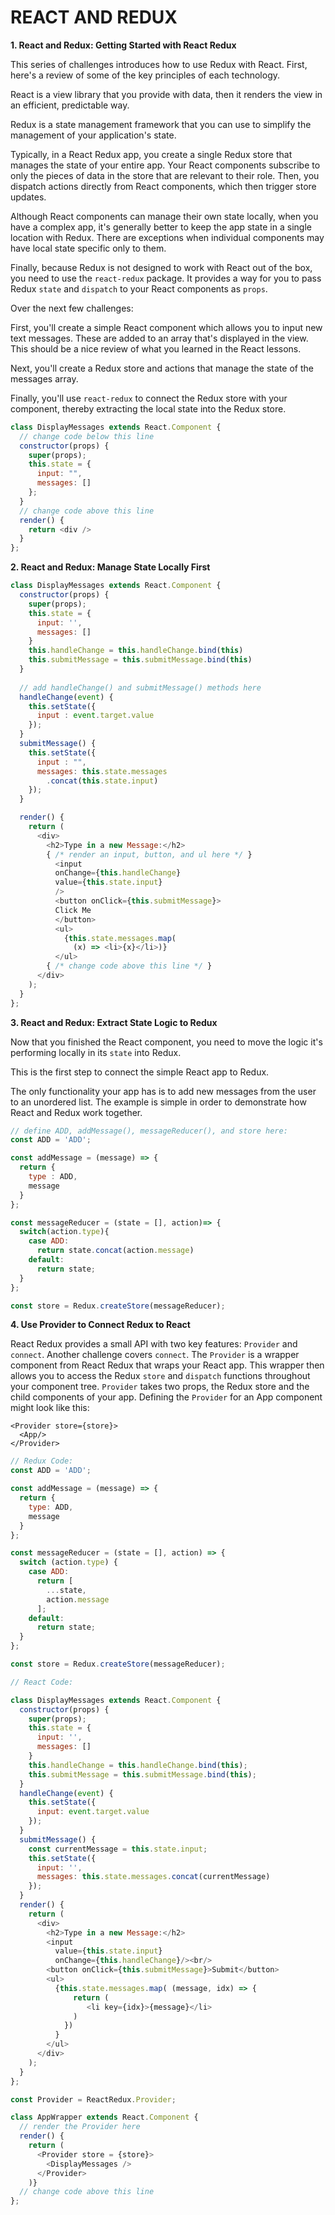 # REACT AND REDUX

**1. React and Redux: Getting Started with React Redux**

This series of challenges introduces how to use Redux with React. First, here's a review of some of the key principles of each technology.

React is a view library that you provide with data, then it renders the view in an efficient, predictable way.

Redux is a state management framework that you can use to simplify the management of your application's state.

Typically, in a React Redux app, you create a single Redux store that manages the state of your entire app. Your React components subscribe to only the pieces of data in the store that are relevant to their role. Then, you dispatch actions directly from React components, which then trigger store updates.

Although React components can manage their own state locally, when you have a complex app, it's generally better to keep the app state in a single location with Redux. There are exceptions when individual components may have local state specific only to them.

Finally, because Redux is not designed to work with React out of the box, you need to use the ```react-redux``` package. It provides a way for you to pass Redux ```state``` and ```dispatch``` to your React components as ```props```.

Over the next few challenges:

First, you'll create a simple React component which allows you to input new text messages. These are added to an array that's displayed in the view. This should be a nice review of what you learned in the React lessons.

Next, you'll create a Redux store and actions that manage the state of the messages array.

Finally, you'll use ```react-redux``` to connect the Redux store with your component, thereby extracting the local state into the Redux store.

```javascript
class DisplayMessages extends React.Component {
  // change code below this line
  constructor(props) {
    super(props);
    this.state = {
      input: "",
      messages: []
    };
  }
  // change code above this line
  render() {
    return <div />
  }
};
```

**2. React and Redux: Manage State Locally First**

```javascript
class DisplayMessages extends React.Component {
  constructor(props) {
    super(props);
    this.state = {
      input: '',
      messages: []
    }
    this.handleChange = this.handleChange.bind(this)
    this.submitMessage = this.submitMessage.bind(this)
  }
  
  // add handleChange() and submitMessage() methods here
  handleChange(event) {
    this.setState({
      input : event.target.value
    });
  }
  submitMessage() {
    this.setState({
      input : "",
      messages: this.state.messages
        .concat(this.state.input)
    });
  }

  render() {
    return (
      <div>
        <h2>Type in a new Message:</h2>
        { /* render an input, button, and ul here */ }
          <input 
          onChange={this.handleChange}
          value={this.state.input}
          />
          <button onClick={this.submitMessage}>
          Click Me
          </button>
          <ul>
            {this.state.messages.map(
              (x) => <li>{x}</li>)}
          </ul>
        { /* change code above this line */ }
      </div>
    );
  }
};
```

**3. React and Redux: Extract State Logic to Redux**

Now that you finished the React component, you need to move the logic it's performing locally in its ```state``` into Redux.

This is the first step to connect the simple React app to Redux.

The only functionality your app has is to add new messages from the user to an unordered list.
The example is simple in order to demonstrate how React and Redux work together.

```javascript
// define ADD, addMessage(), messageReducer(), and store here:
const ADD = 'ADD';

const addMessage = (message) => {
  return {
    type : ADD,
    message
  }
};

const messageReducer = (state = [], action)=> {
  switch(action.type){
    case ADD:
      return state.concat(action.message)
    default:
      return state;
  }
};

const store = Redux.createStore(messageReducer);
```

**4. Use Provider to Connect Redux to React**

React Redux provides a small API with two key features: ```Provider``` and ```connect```. Another challenge covers ```connect```. The ```Provider``` is a wrapper component from React Redux that wraps your React app. This wrapper then allows you to access the Redux ```store``` and ```dispatch``` functions throughout your component tree. ```Provider``` takes two props, the Redux store and the child components of your app. Defining the ```Provider``` for an App component might look like this:

```
<Provider store={store}>
  <App/>
</Provider>
```

```javascript
// Redux Code:
const ADD = 'ADD';

const addMessage = (message) => {
  return {
    type: ADD,
    message
  }
};

const messageReducer = (state = [], action) => {
  switch (action.type) {
    case ADD:
      return [
        ...state,
        action.message
      ];
    default:
      return state;
  }
};

const store = Redux.createStore(messageReducer);

// React Code:

class DisplayMessages extends React.Component {
  constructor(props) {
    super(props);
    this.state = {
      input: '',
      messages: []
    }
    this.handleChange = this.handleChange.bind(this);
    this.submitMessage = this.submitMessage.bind(this);
  }
  handleChange(event) {
    this.setState({
      input: event.target.value
    });
  }
  submitMessage() {
    const currentMessage = this.state.input;
    this.setState({
      input: '',
      messages: this.state.messages.concat(currentMessage)
    });
  }
  render() {
    return (
      <div>
        <h2>Type in a new Message:</h2>
        <input
          value={this.state.input}
          onChange={this.handleChange}/><br/>
        <button onClick={this.submitMessage}>Submit</button>
        <ul>
          {this.state.messages.map( (message, idx) => {
              return (
                 <li key={idx}>{message}</li>
              )
            })
          }
        </ul>
      </div>
    );
  }
};

const Provider = ReactRedux.Provider;

class AppWrapper extends React.Component {
  // render the Provider here
  render() {
    return (
      <Provider store = {store}>
        <DisplayMessages />
      </Provider>
    )}   
  // change code above this line
};
```

```javascript
```

```javascript
```

```javascript
```

```javascript
```
